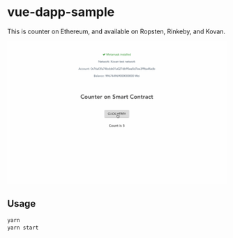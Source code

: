 # vue-dapp-sample

This is counter on Ethereum, and available on Ropsten, Rinkeby, and Kovan.

![image](img/sample.gif)

## Usage

``` bash
yarn
yarn start
```
